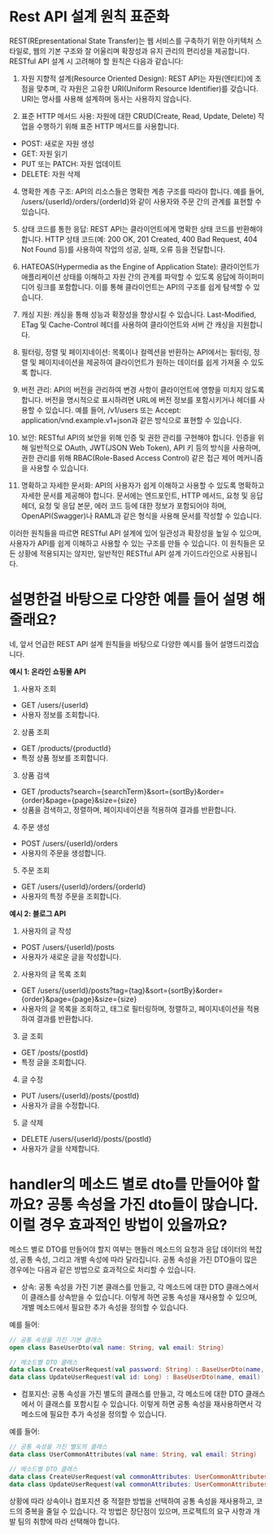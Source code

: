 # Rest API 설계 원칙 표준화

REST(REpresentational State Transfer)는 웹 서비스를 구축하기 위한 아키텍처 스타일로, 웹의 기본 구조와 잘 어울리며 확장성과 유지 관리의 편리성을 제공합니다. RESTful API 설계 시 고려해야 할 원칙은 다음과 같습니다:

1. 자원 지향적 설계(Resource Oriented Design): REST API는 자원(엔티티)에 초점을 맞추며, 각 자원은 고유한 URI(Uniform Resource Identifier)를 갖습니다. URI는 명사를 사용해 설계하며 동사는 사용하지 않습니다.

2. 표준 HTTP 메서드 사용: 자원에 대한 CRUD(Create, Read, Update, Delete) 작업을 수행하기 위해 표준 HTTP 메서드를 사용합니다.
- POST: 새로운 자원 생성
- GET: 자원 읽기
- PUT 또는 PATCH: 자원 업데이트
- DELETE: 자원 삭제

4. 명확한 계층 구조: API의 리소스들은 명확한 계층 구조를 따라야 합니다. 예를 들어, /users/{userId}/orders/{orderId}와 같이 사용자와 주문 간의 관계를 표현할 수 있습니다.

5. 상태 코드를 통한 응답: REST API는 클라이언트에게 명확한 상태 코드를 반환해야 합니다. HTTP 상태 코드(예: 200 OK, 201 Created, 400 Bad Request, 404 Not Found 등)를 사용하여 작업의 성공, 실패, 오류 등을 전달합니다.

6. HATEOAS(Hypermedia as the Engine of Application State): 클라이언트가 애플리케이션 상태를 이해하고 자원 간의 관계를 파악할 수 있도록 응답에 하이퍼미디어 링크를 포함합니다. 이를 통해 클라이언트는 API의 구조를 쉽게 탐색할 수 있습니다.

7. 캐싱 지원: 캐싱을 통해 성능과 확장성을 향상시킬 수 있습니다. Last-Modified, ETag 및 Cache-Control 헤더를 사용하여 클라이언트와 서버 간 캐싱을 지원합니다.

8. 필터링, 정렬 및 페이지네이션: 목록이나 컬렉션을 반환하는 API에서는 필터링, 정렬 및 페이지네이션을 제공하여 클라이언트가 원하는 데이터를 쉽게 가져올 수 있도록 합니다.

9. 버전 관리: API의 버전을 관리하여 변경 사항이 클라이언트에 영향을 미치지 않도록 합니다. 버전을 명시적으로 표시하려면 URL에 버전 정보를 포함시키거나 헤더를 사용할 수 있습니다. 예를 들어, /v1/users 또는 Accept: application/vnd.example.v1+json과 같은 방식으로 표현할 수 있습니다.

10. 보안: RESTful API의 보안을 위해 인증 및 권한 관리를 구현해야 합니다. 인증을 위해 일반적으로 OAuth, JWT(JSON Web Token), API 키 등의 방식을 사용하며, 권한 관리를 위해 RBAC(Role-Based Access Control) 같은 접근 제어 메커니즘을 사용할 수 있습니다.

11. 명확하고 자세한 문서화: API의 사용자가 쉽게 이해하고 사용할 수 있도록 명확하고 자세한 문서를 제공해야 합니다. 문서에는 엔드포인트, HTTP 메서드, 요청 및 응답 헤더, 요청 및 응답 본문, 에러 코드 등에 대한 정보가 포함되어야 하며, OpenAPI(Swagger)나 RAML과 같은 형식을 사용해 문서를 작성할 수 있습니다.

이러한 원칙들을 따르면 RESTful API 설계에 있어 일관성과 확장성을 높일 수 있으며, 사용자가 API를 쉽게 이해하고 사용할 수 있는 구조를 만들 수 있습니다. 이 원칙들은 모든 상황에 적용되지는 않지만, 일반적인 RESTful API 설계 가이드라인으로 사용됩니다.

# 설명한걸 바탕으로 다양한 예를 들어 설명 해줄래요?

네, 앞서 언급한 REST API 설계 원칙들을 바탕으로 다양한 예시를 들어 설명드리겠습니다.

**예시 1: 온라인 쇼핑몰 API**

1. 사용자 조회
- GET /users/{userId}
- 사용자 정보를 조회합니다.

2. 상품 조회
- GET /products/{productId}
- 특정 상품 정보를 조회합니다.

3. 상품 검색
- GET /products?search={searchTerm}&sort={sortBy}&order={order}&page={page}&size={size}
- 상품을 검색하고, 정렬하며, 페이지네이션을 적용하여 결과를 반환합니다.

4. 주문 생성
- POST /users/{userId}/orders
- 사용자의 주문을 생성합니다.

5. 주문 조회
- GET /users/{userId}/orders/{orderId}
- 사용자의 특정 주문을 조회합니다.

**예시 2: 블로그 API**

1. 사용자의 글 작성
- POST /users/{userId}/posts
- 사용자가 새로운 글을 작성합니다.

2. 사용자의 글 목록 조회
- GET /users/{userId}/posts?tag={tag}&sort={sortBy}&order={order}&page={page}&size={size}
- 사용자의 글 목록을 조회하고, 태그로 필터링하며, 정렬하고, 페이지네이션을 적용하여 결과를 반환합니다.

3. 글 조회
- GET /posts/{postId}
- 특정 글을 조회합니다.

4. 글 수정
- PUT /users/{userId}/posts/{postId}
- 사용자가 글을 수정합니다.

5. 글 삭제
- DELETE /users/{userId}/posts/{postId}
- 사용자가 글을 삭제합니다.

# handler의 메소드 별로 dto를 만들어야 할까요? 공통 속성을 가진 dto들이 많습니다. 이럴 경우 효과적인 방법이 있을까요?

메소드 별로 DTO를 만들어야 할지 여부는 핸들러 메소드의 요청과 응답 데이터의 복잡성, 공통 속성, 그리고 개별 속성에 따라 달라집니다. 공통 속성을 가진 DTO들이 많은 경우에는 다음과 같은 방법으로 효과적으로 처리할 수 있습니다.

* 상속: 공통 속성을 가진 기본 클래스를 만들고, 각 메소드에 대한 DTO 클래스에서 이 클래스를 상속받을 수 있습니다. 이렇게 하면 공통 속성을 재사용할 수 있으며, 개별 메소드에서 필요한 추가 속성을 정의할 수 있습니다.

예를 들어:
```kotlin
// 공통 속성을 가진 기본 클래스
open class BaseUserDto(val name: String, val email: String)

// 메소드별 DTO 클래스
data class CreateUserRequest(val password: String) : BaseUserDto(name, email)
data class UpdateUserRequest(val id: Long) : BaseUserDto(name, email)
```

* 컴포지션: 공통 속성을 가진 별도의 클래스를 만들고, 각 메소드에 대한 DTO 클래스에서 이 클래스를 포함시킬 수 있습니다. 이렇게 하면 공통 속성을 재사용하면서 각 메소드에 필요한 추가 속성을 정의할 수 있습니다.

예를 들어:
```kotlin
// 공통 속성을 가진 별도의 클래스
data class UserCommonAttributes(val name: String, val email: String)

// 메소드별 DTO 클래스
data class CreateUserRequest(val commonAttributes: UserCommonAttributes, val password: String)
data class UpdateUserRequest(val commonAttributes: UserCommonAttributes, val id: Long)
```

상황에 따라 상속이나 컴포지션 중 적절한 방법을 선택하여 공통 속성을 재사용하고, 코드의 중복을 줄일 수 있습니다. 각 방법은 장단점이 있으며, 프로젝트의 요구 사항과 개발 팀의 취향에 따라 선택해야 합니다.
